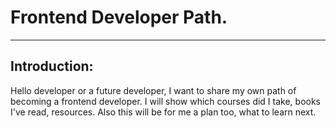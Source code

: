 # Frontend Developer Path.

---

## Introduction:
  Hello developer or a future developer, I want to share my own path of becoming a frontend developer.
  I will show which courses did I take, books I've read, resources.
  Also this will be for me a plan too, what to learn next.
